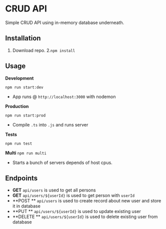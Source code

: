 #  CRUD API
Simple CRUD API using in-memory database underneath.
## Installation
1. Download repo.
2.`npm install`
## Usage
**Development**

`npm run start:dev`

* App runs @ `http://localhost:3000` with nodemon

**Production**

`npm run start:prod`
* Compile `.ts` into `.js` and runs server

**Tests**

`npm run test`

**Multi**
`npm run multi`
* Starts a bunch of servers depends of host cpus.

## Endpoints
- **GET** `api/users` is used to get all persons
- **GET** `api/users/${userId}` is used to get person with `userId`
- **POST ** `api/users` is used to create record about new user and store it in database
- **PUT ** `api/users/${userId}` is used to update existing user
- **DELETE  ** `api/users/${userId}` is used to delete existing user from database